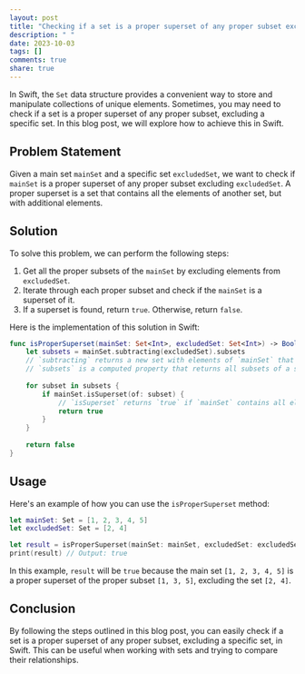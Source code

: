 ```yaml
---
layout: post
title: "Checking if a set is a proper superset of any proper subset excluding a specific set in Swift"
description: " "
date: 2023-10-03
tags: []
comments: true
share: true
---
```


In Swift, the `Set` data structure provides a convenient way to store and manipulate collections of unique elements. Sometimes, you may need to check if a set is a proper superset of any proper subset, excluding a specific set. In this blog post, we will explore how to achieve this in Swift.

## Problem Statement

Given a main set `mainSet` and a specific set `excludedSet`, we want to check if `mainSet` is a proper superset of any proper subset excluding `excludedSet`. A proper superset is a set that contains all the elements of another set, but with additional elements.

## Solution

To solve this problem, we can perform the following steps:

1. Get all the proper subsets of the `mainSet` by excluding elements from `excludedSet`.
2. Iterate through each proper subset and check if the `mainSet` is a superset of it.
3. If a superset is found, return `true`. Otherwise, return `false`.

Here is the implementation of this solution in Swift:

```swift
func isProperSuperset(mainSet: Set<Int>, excludedSet: Set<Int>) -> Bool {
    let subsets = mainSet.subtracting(excludedSet).subsets 
    // `subtracting` returns a new set with elements of `mainSet` that are not in `excludedSet`
    // `subsets` is a computed property that returns all subsets of a set
    
    for subset in subsets {
        if mainSet.isSuperset(of: subset) { 
            // `isSuperset` returns `true` if `mainSet` contains all elements of `subset`
            return true
        }
    }
    
    return false
}
```

## Usage

Here's an example of how you can use the `isProperSuperset` method:

```swift
let mainSet: Set = [1, 2, 3, 4, 5]
let excludedSet: Set = [2, 4]

let result = isProperSuperset(mainSet: mainSet, excludedSet: excludedSet)
print(result) // Output: true
```

In this example, `result` will be `true` because the main set `[1, 2, 3, 4, 5]` is a proper superset of the proper subset `[1, 3, 5]`, excluding the set `[2, 4]`.

## Conclusion

By following the steps outlined in this blog post, you can easily check if a set is a proper superset of any proper subset, excluding a specific set, in Swift. This can be useful when working with sets and trying to compare their relationships.